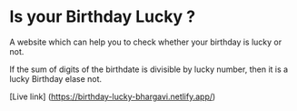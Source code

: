 # Is your Birthday Lucky ?

A website which can help you to check whether your birthday is lucky or not.

If the sum of digits of the birthdate is divisible by lucky number, then it is a lucky Birthday elase not. 

[Live link] (https://birthday-lucky-bhargavi.netlify.app/)